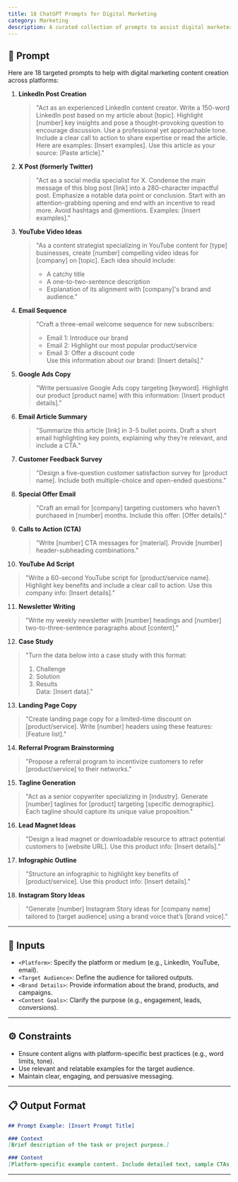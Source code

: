```yaml
---
title: 18 ChatGPT Prompts for Digital Marketing
category: Marketing
description: A curated collection of prompts to assist digital marketers in creating content for multiple platforms, from social media posts to email sequences.
---
```


## 🔧 Prompt

Here are 18 targeted prompts to help with digital marketing content creation across platforms:

1. **LinkedIn Post Creation**  
   > "Act as an experienced LinkedIn content creator. Write a 150-word LinkedIn post based on my article about [topic]. Highlight [number] key insights and pose a thought-provoking question to encourage discussion. Use a professional yet approachable tone. Include a clear call to action to share expertise or read the article. Here are examples: [Insert examples]. Use this article as your source: [Paste article]."

2. **X Post (formerly Twitter)**  
   > "Act as a social media specialist for X. Condense the main message of this blog post [link] into a 280-character impactful post. Emphasize a notable data point or conclusion. Start with an attention-grabbing opening and end with an incentive to read more. Avoid hashtags and @mentions. Examples: [Insert examples]."

3. **YouTube Video Ideas**  
   > "As a content strategist specializing in YouTube content for [type] businesses, create [number] compelling video ideas for [company] on [topic]. Each idea should include:  
   > - A catchy title  
   > - A one-to-two-sentence description  
   > - Explanation of its alignment with [company]'s brand and audience."

4. **Email Sequence**  
   > "Craft a three-email welcome sequence for new subscribers:  
   > - Email 1: Introduce our brand  
   > - Email 2: Highlight our most popular product/service  
   > - Email 3: Offer a discount code  
   > Use this information about our brand: [Insert details]."

5. **Google Ads Copy**  
   > "Write persuasive Google Ads copy targeting [keyword]. Highlight our product [product name] with this information: [Insert product details]."

6. **Email Article Summary**  
   > "Summarize this article [link] in 3-5 bullet points. Draft a short email highlighting key points, explaining why they’re relevant, and include a CTA."

7. **Customer Feedback Survey**  
   > "Design a five-question customer satisfaction survey for [product name]. Include both multiple-choice and open-ended questions."

8. **Special Offer Email**  
   > "Craft an email for [company] targeting customers who haven’t purchased in [number] months. Include this offer: [Offer details]."

9. **Calls to Action (CTA)**  
   > "Write [number] CTA messages for [material]. Provide [number] header-subheading combinations."

10. **YouTube Ad Script**  
   > "Write a 60-second YouTube script for [product/service name]. Highlight key benefits and include a clear call to action. Use this company info: [Insert details]."

11. **Newsletter Writing**  
   > "Write my weekly newsletter with [number] headings and [number] two-to-three-sentence paragraphs about [content]."

12. **Case Study**  
   > "Turn the data below into a case study with this format:  
   > 1. Challenge  
   > 2. Solution  
   > 3. Results  
   > Data: [Insert data]."

13. **Landing Page Copy**  
   > "Create landing page copy for a limited-time discount on [product/service]. Write [number] headers using these features: [Feature list]."

14. **Referral Program Brainstorming**  
   > "Propose a referral program to incentivize customers to refer [product/service] to their networks."

15. **Tagline Generation**  
   > "Act as a senior copywriter specializing in [industry]. Generate [number] taglines for [product] targeting [specific demographic]. Each tagline should capture its unique value proposition."

16. **Lead Magnet Ideas**  
   > "Design a lead magnet or downloadable resource to attract potential customers to [website URL]. Use this product info: [Insert details]."

17. **Infographic Outline**  
   > "Structure an infographic to highlight key benefits of [product/service]. Use this product info: [Insert details]."

18. **Instagram Story Ideas**  
   > "Generate [number] Instagram Story ideas for [company name] tailored to [target audience] using a brand voice that’s [brand voice]."

---

## 🧩 Inputs

- `<Platform>`: Specify the platform or medium (e.g., LinkedIn, YouTube, email).  
- `<Target Audience>`: Define the audience for tailored outputs.  
- `<Brand Details>`: Provide information about the brand, products, and campaigns.  
- `<Content Goals>`: Clarify the purpose (e.g., engagement, leads, conversions).  

---

## ⚙️ Constraints

- Ensure content aligns with platform-specific best practices (e.g., word limits, tone).  
- Use relevant and relatable examples for the target audience.  
- Maintain clear, engaging, and persuasive messaging.  

---

## 📋 Output Format

```markdown
## Prompt Example: [Insert Prompt Title]

### Context
[Brief description of the task or project purpose.]

### Content
[Platform-specific example content. Include detailed text, sample CTAs, or formatting relevant to the platform.]
```

---
